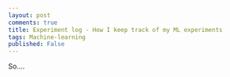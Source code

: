 ```yaml
---
layout: post
comments: true
title: Experiment log - How I keep track of my ML experiments
tags: Machine-learning
published: False
---
```

So....